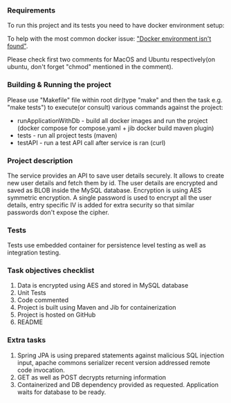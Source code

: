 ### Requirements
To run this project and its tests you need to have docker environment setup:

To help with the most common docker issue: ["Docker environment isn't found"](https://stackoverflow.com/questions/61108655/test-container-test-cases-are-failing-due-to-could-not-find-a-valid-docker-envi).

Please check first two comments for MacOS and Ubuntu respectively(on ubuntu, don't forget "chmod" mentioned in the comment).

### Building & Running the project
Please use "Makefile" file within root dir(type "make" and then the task e.g. "make tests") to execute(or consult) various commands against the project:
* runApplicationWithDb - build all docker images and run the project (docker compose for compose.yaml + jib docker build maven plugin)
* tests - run all project tests (maven)
* testAPI - run a test API call after service is ran (curl)

### Project description
The service provides an API to save user details securely. 
It allows to create new user details and fetch them by id. 
The user details are encrypted and saved as BLOB inside the MySQL database. 
Encryption is using AES symmetric encryption. A single password is used to encrypt 
all the user details, entry specific IV is added for extra security so that similar passwords don't 
expose the cipher.

### Tests
Tests use embedded container for persistence level testing as well as integration testing.

### Task objectives checklist
1. Data is encrypted using AES and stored in MySQL database
2. Unit Tests
3. Code commented
4. Project is built using Maven and Jib for containerization
5. Project is hosted on GitHub
6. README

### Extra tasks
1. Spring JPA is using prepared statements against malicious SQL injection input, apache commons serializer recent version addressed remote code invocation.
2. GET as well as POST decrypts returning information
3. Containerized and DB dependency provided as requested. Application waits for database to be ready.
